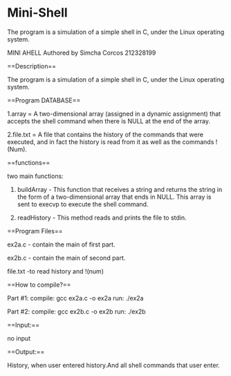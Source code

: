 # Mini-Shell
The program is a simulation of a simple shell in C, under the Linux operating system.

MINI AHELL
Authored by Simcha Corcos
212328199


==Description==

The program is a simulation of a simple shell in C, under the Linux operating system.


==Program DATABASE==

1.array = A two-dimensional array (assigned in a dynamic assignment) that accepts the shell command when there is NULL at the end of the array.

2.file.txt = A file that contains the history of the commands that were executed, and in fact the history is read from it as well as the commands  !(Num).


==functions==

two main functions:
1. buildArray - This function that receives a string and returns the string in the form of a two-dimensional array that ends in NULL. This array is sent to execvp to execute the shell command.

2. readHistory - This method reads and prints the file to stdin.


==Program Files==

ex2a.c - contain the main of first part.

ex2b.c - contain the main of second part.

file.txt -to read history and !(num)


==How to compile?==

Part #1:
compile: gcc ex2a.c -o ex2a
run: ./ex2a


Part #2:
compile: gcc ex2b.c -o ex2b
run: ./ex2b


==Input:==

no input


==Output:==

History, when user entered history.And all shell commands that user enter.


